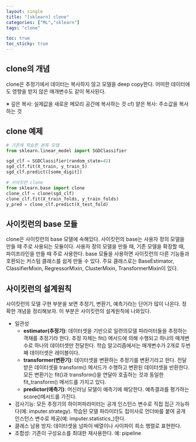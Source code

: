 ```yaml
---
layout: single
title: "[sklearn] clone"
categories: ["ML","sklearn"]
tags: "clone"

toc: true
toc_sticky: true
---
```




## clone의 개념
clone은 추정기에서 데이터는 복사하지 않고 모델을 deep copy한다. 어떠한 데이터에도 영향을 받지 않은 매개변수도 같이 복사된다.  

※ 깊은 복사: 실제값을 새로운 메모리 공간에 복사하는 것 cf) 얕은 복사: 주소값을 복사하는 것

## clone 예제


```python
# 기존에 학습한 분류 모델
from sklearn.linear_model import SGDClassifier

sgd_clf = SGDClassifier(random_state=42)
sgd_clf.fit(X_train, y_train_5)
sgd_clf.predict([some_digit])
```


```python
# 사이킷런 clone
from sklearn.base import clone
clone_clf = clone(sgd_clf)
clone_clf.fit(X_train_folds, y_train_folds)
y_pred = clone_clf.predict(X_test_fold)
```

## 사이킷런의 base 모듈
clone은 사이킷런의 base 모델에 속해있다. 사이킷런의 base는 사용자 정의 모델을 만들 때 주로 사용되는 모듈이다. 사용자 정의 모델을 만들 때, 기존 모델을 확장할 때, 파이프라인을 만들 때 주로 사용한다. base 모듈을 사용하면 사이킷런의 다른 기능들과 호환되는 커스텀 클래스를 쉽게 만들 수 있다.
주요 클래스로는 BaseEstimator, ClassifierMixin, RegressorMixin, ClusterMixin, TransformerMixin이 있다.



## 사이킷런의 설계원칙
사이킷런의 모델 구현 부분을 보면 추정기, 변환기, 예측기라는 단어가 많이 나온다. 정확한 개념을 정리해보자. 이 부분은 사이킷런의 설계원칙에 나와있다.   

- 일관성 
    - **estimator(추정기)**: 데이터셋을 기반으로 일련의모델 파라미터들을 추정하는 객채를 추정기라 한다. 추정 자체는 fit() 메서드에 의해 수행되고 하나의 매개변수로 하나의 데이터셋만 전달한다. 학습 알고리즘에서는 매개변수가 2개로 두번째 데이터셋은 레이블이다.
    - **transformer(변환기)**: 데이터셋을 변환하는 추정기를 변환기라고 한다. 전달받은 데이터셋을 transform() 메서드가 수행하고 변환된 데이터셋을 반환한다. 모든 변환기는 fit()과 transform()을 연달아 호출하는 것과 동일한 fit_transform() 메서드를 가지고 있다.
    - **predictor(예측기)**: 머신러닝 모델이 예측기에 해당한다. 예측결과를 평가하는 score()메서드를 가진다.
- 검사기능: 모든 추정기의 하이퍼파라미터는 공개 인스턴스 변수로 직접 접근 가능하다(예: imputer.strategy). 학습된 모델 파라미터도 접미사로 언더바를 붙여 공개 인스턴스 변수로 제공(예: imputer.statistics_)한다.
- 클래스 남용 방지: 데이터셋을 넘파이 배열이나 사이파이 희소 행렬로 표현한다.
- 조합성: 기존이 구성요소를 최대한 재사용한다. 예: pipeline
